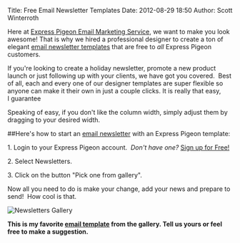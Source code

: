 Title: Free Email Newsletter Templates
Date: 2012-08-29 18:50
Author: Scott Winterroth




Here at [Express Pigeon Email Marketing Service](http://expresspigeon.com), we want to make you
look awesome! That is why we hired a professional designer to create a
ton of elegant [email newsletter templates](https://expresspigeon.com/gallery) that are free to *all*
Express Pigeon customers.

If you're looking to create a holiday newsletter, promote a new product
launch or just following up with your clients, we have got you covered.
 Best of all, each and every one of our designer templates are super
flexible so anyone can make it their own in just a couple clicks. It is
really that easy, I guarantee

Speaking of easy, if you don't like the column width, simply adjust them
by dragging to your desired width.

##Here's how to start an [email newsletter](https://expresspigeon.com/gallery) with an Express Pigeon template:


​1. Login to your Express Pigeon account.  *Don't have one?* [Sign up
for Free!](https://expresspigeon.com/access/registration)

​2. Select Newsletters.

​3. Click on the button "Pick one from gallery".

Now all you need to do is make your change, add your news and prepare to
send!  How cool is that.

![Newsletters Gallery](blog_images/2012/expresspigeonc2a0e28094c2a0newsletters-gallery-2.jpg "ewsletters Gallery")



**This is my favorite [email template](https://expresspigeon.com/gallery) from
the gallery. Tell us yours or feel free to make a suggestion.**

